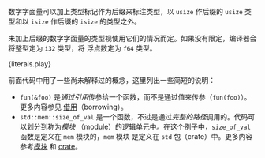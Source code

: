 数字字面量可以加上类型标记作为后缀来标注类型，以 `usize` 作后缀的 `usize` 类型和以 `isize`
作后缀的 `isize` 的类型之外。

未加上后缀的数字字面量的类型视使用它们的情况而定。如果没有限定，编译器会将整型定为 `i32` 类型，将
浮点数定为 `f64` 类型。

{literals.play}

前面代码中用了一些尚未解释过的概念，这里列出一些简短的说明：

* `fun(&foo)`  是*通过引用*传参给一个函数，而不是通过值来传参（`fun(foo)`）。更多内容参见
  [借用][borrow]（borrowing）。
* `std::mem::size_of_val` 是一个函数，不过是通过*完整的路径*调用的。代码可以划分到称为*模块*
  （module）的逻辑单元中。在这个例子中，`size_of_val` 函数是定义在 `mem` 模块的，`mem` 模块
  是定义在 `std` 包（crate）中。更多内容参考[模块][mod] 和 [crate][crate]。

[borrow]: ../scope/borrow.html
[mod]: ../mod.html
[crate]: ../crates.html
